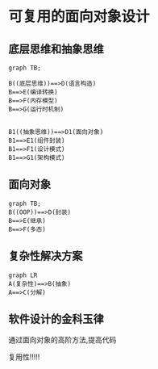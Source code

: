 # 可复用的面向对象设计



##  底层思维和抽象思维

```mermaid
graph TB;

B((底层思维))==>D(语言构造)
B==>E(编译转换)
B==>F(内存模型)
B==>G(运行时机制)


B1((抽象思维))==>D1(面向对象)
B1==>E1(组件封装)
B1==>F1(设计模式)
B1==>G1(架构模式)

```

## 面向对象

```mermaid
graph TB;
B((OOP))==>D(封装)
B==>E(继承)
B==>F(多态)
```

## 复杂性解决方案

```mermaid
graph LR
A(复杂性)==>B(抽象)
A==>C(分解)
```





## 软件设计的金科玉律

通过面向对象的高阶方法,提高代码



复用性!!!!!



